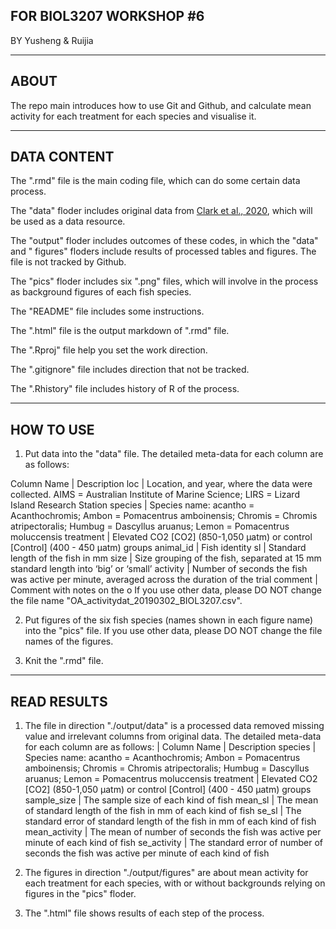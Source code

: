 ## FOR BIOL3207 WORKSHOP #6
BY Yusheng & Ruijia

---

## ABOUT

The repo main introduces how to use Git and Github, and calculate mean activity for each treatment for each species and visualise it.

---

## DATA CONTENT

The ".rmd" file is the main coding file, which can do some certain data process.

The "data" floder includes original data from [Clark et al., 2020](https://doi.org/10.1038/s41586-019-1903-y), which will be used as a data resource.

The "output" floder includes outcomes of these codes, in which the "data" and " figures" floders include results of processed tables and figures. The file is not tracked by Github.

The "pics" floder includes six ".png" files, which will involve in the process as background figures of each fish species.

The "README" file includes some instructions.

The ".html" file is the output markdown of ".rmd" file.

The ".Rproj" file help you set the work direction.

The ".gitignore" file includes direction that not be tracked.

The ".Rhistory" file includes history of  R of the process.

---

## HOW TO USE

1. Put data into the "data" file. The detailed meta-data for each column are as follows:

Column Name | Description
loc | Location, and year, where the data were collected. AIMS = Australian Institute of Marine Science; LIRS = Lizard Island Research Station
species | Species name: acantho = Acanthochromis; Ambon = Pomacentrus amboinensis; Chromis = Chromis atripectoralis; Humbug = Dascyllus aruanus; Lemon = Pomacentrus moluccensis
treatment | Elevated CO2 [CO2] (850-1,050 µatm) or control [Control] (400 - 450 µatm) groups
animal_id | Fish identity
sl | Standard length of the fish in mm
size | Size grouping of the fish, separated at 15 mm standard length into ‘big’ or ‘small’
activity | Number of seconds the fish was active per minute, averaged across the duration of the trial
comment | Comment with notes on the o
If you use other data, please DO NOT change the file name "OA_activitydat_20190302_BIOL3207.csv".

2. Put figures of the six fish species (names shown in each figure name) into the "pics" file. If you use other data, please DO NOT change the file names of the figures.

3. Knit the ".rmd" file.

---

## READ RESULTS

1. The file in direction "./output/data" is a processed data removed missing value and irrelevant columns from original data. The detailed meta-data for each column are as follows:
| Column Name | Description
species | Species name: acantho = Acanthochromis; Ambon = Pomacentrus amboinensis; Chromis = Chromis atripectoralis; Humbug = Dascyllus aruanus; Lemon = Pomacentrus moluccensis
treatment | Elevated CO2 [CO2] (850-1,050 µatm) or control [Control] (400 - 450 µatm) groups
sample_size | The sample size of each kind of fish
mean_sl | The mean of standard length of the fish in mm of each kind of fish
se_sl | The standard error of standard length of the fish in mm of each kind of fish
mean_activity 	| The mean of number of seconds the fish was active per minute of each kind of fish
se_activity | The standard error of number of seconds the fish was active per minute of each kind of fish

2. The figures in direction "./output/figures" are about mean activity for each treatment for each species, with or without backgrounds relying on figures in the "pics" floder.

3. The ".html" file shows results of each step of the process.
